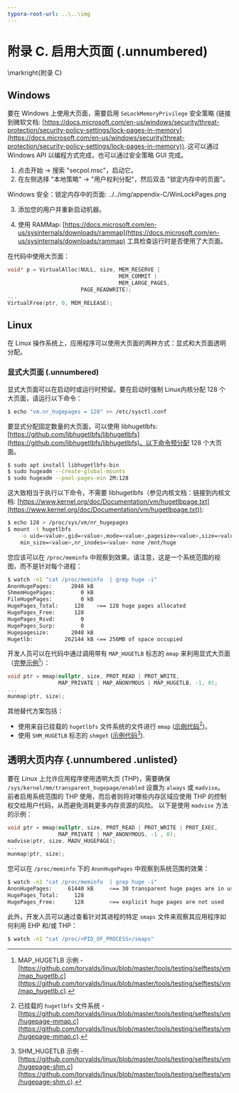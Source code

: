 ```yaml
---
typora-root-url: ..\..\img
---
```


# 附录 C. 启用大页面 (.unnumbered)

\markright{附录 C}

## Windows

要在 Windows 上使用大页面，需要启用 `SeLockMemoryPrivilege` 安全策略 (链接到微软文档: [https://docs.microsoft.com/en-us/windows/security/threat-protection/security-policy-settings/lock-pages-in-memory](https://docs.microsoft.com/en-us/windows/security/threat-protection/security-policy-settings/lock-pages-in-memory)). 这可以通过 Windows API 以编程方式完成，也可以通过安全策略 GUI 完成。

1. 点击开始 -> 搜索 "secpol.msc"，启动它。
2. 在左侧选择 "本地策略" -> "用户权利分配"，然后双击 "锁定内存中的页面"。

Windows 安全：锁定内存中的页面: ../../img/appendix-C/WinLockPages.png

3. 添加您的用户并重新启动机器。

4. 使用 RAMMap: [https://docs.microsoft.com/en-us/sysinternals/downloads/rammap](https://docs.microsoft.com/en-us/sysinternals/downloads/rammap) 工具检查运行时是否使用了大页面。

在代码中使用大页面：

```c++
void* p = VirtualAlloc(NULL, size, MEM_RESERVE | 
                                   MEM_COMMIT | 
                                   MEM_LARGE_PAGES,
                       PAGE_READWRITE);
...
VirtualFree(ptr, 0, MEM_RELEASE);
```

## Linux

在 Linux 操作系统上，应用程序可以使用大页面的两种方式：显式和大页面透明分配。

### 显式大页面 (.unnumbered)

显式大页面可以在启动时或运行时预留。要在启动时强制 Linux内核分配 128 个大页面，请运行以下命令：

```bash
$ echo "vm.nr_hugepages = 128" >> /etc/sysctl.conf
```

要显式分配固定数量的大页面，可以使用 libhugetlbfs: [https://github.com/libhugetlbfs/libhugetlbfs](https://github.com/libhugetlbfs/libhugetlbfs)。以下命令预分配 128 个大页面。

```bash
$ sudo apt install libhugetlbfs-bin
$ sudo hugeadm --create-global-mounts
$ sudo hugeadm --pool-pages-min 2M:128
```

这大致相当于执行以下命令，不需要 libhugetlbfs（参见内核文档：链接到内核文档: [https://www.kernel.org/doc/Documentation/vm/hugetlbpage.txt](https://www.kernel.org/doc/Documentation/vm/hugetlbpage.txt)):

```bash
$ echo 128 > /proc/sys/vm/nr_hugepages
$ mount -t hugetlbfs                                                      \
    -o uid=<value>,gid=<value>,mode=<value>,pagesize=<value>,size=<value>,\
    min_size=<value>,nr_inodes=<value> none /mnt/huge
```

您应该可以在 `/proc/meminfo` 中观察到效果。请注意，这是一个系统范围的视图，而不是针对每个进程：

```bash
$ watch -n1 "cat /proc/meminfo  | grep huge -i"
AnonHugePages:      2048 kB
ShmemHugePages:        0 kB
FileHugePages:         0 kB
HugePages_Total:     128    <== 128 huge pages allocated
HugePages_Free:      128
HugePages_Rsvd:        0
HugePages_Surp:        0
Hugepagesize:       2048 kB
Hugetlb:          262144 kB <== 256MB of space occupied
```

开发人员可以在代码中通过调用带有 `MAP_HUGETLB` 标志的 `mmap` 来利用显式大页面（[完整示例](https://github.com/torvalds/linux/blob/master/tools/testing/selftests/vm/map_hugetlb.c)[^25]）：

```c++
void ptr = mmap(nullptr, size, PROT_READ | PROT_WRITE,
                MAP_PRIVATE | MAP_ANONYMOUS | MAP_HUGETLB, -1, 0);
...
munmap(ptr, size);
```

其他替代方案包括：

* 使用来自已挂载的 `hugetlbfs` 文件系统的文件进行 `mmap` ([示例代码](https://github.com/torvalds/linux/blob/master/tools/testing/selftests/vm/hugepage-mmap.c)[^26])。
* 使用 `SHM_HUGETLB` 标志的 `shmget` ([示例代码](https://github.com/torvalds/linux/blob/master/tools/testing/selftests/vm/hugepage-shm.c)[^27]).

## 透明大页内存 {.unnumbered .unlisted}

要在 Linux 上允许应用程序使用透明大页 (THP)，需要确保 `/sys/kernel/mm/transparent_hugepage/enabled` 设置为 `always` 或 `madvise`。 前者启用系统范围的 THP 使用，而后者则将对哪些内存区域应使用 THP 的控制权交给用户代码，从而避免消耗更多内存资源的风险。 以下是使用 `madvise` 方法的示例：

```c++
void ptr = mmap(nullptr, size, PROT_READ | PROT_WRITE | PROT_EXEC,
                MAP_PRIVATE | MAP_ANONYMOUS, -1 , 0);
madvise(ptr, size, MADV_HUGEPAGE);
...
munmap(ptr, size);
```

您可以在 `/proc/meminfo` 下的 `AnonHugePages` 中观察到系统范围的效果：

```bash
$ watch -n1 "cat /proc/meminfo  | grep huge -i" 
AnonHugePages:     61440 kB     <== 30 transparent huge pages are in use
HugePages_Total:     128
HugePages_Free:      128        <== explicit huge pages are not used
```

此外，开发人员可以通过查看针对其进程的特定 `smaps` 文件来观察其应用程序如何利用 EHP 和/或 THP：

```bash
$ watch -n1 "cat /proc/<PID_OF_PROCESS>/smaps"
```

[^25]: MAP_HUGETLB 示例 - [https://github.com/torvalds/linux/blob/master/tools/testing/selftests/vm/map_hugetlb.c](https://github.com/torvalds/linux/blob/master/tools/testing/selftests/vm/map_hugetlb.c).
[^26]: 已挂载的 `hugetlbfs` 文件系统 - [https://github.com/torvalds/linux/blob/master/tools/testing/selftests/vm/hugepage-mmap.c](https://github.com/torvalds/linux/blob/master/tools/testing/selftests/vm/hugepage-mmap.c).
[^27]: SHM_HUGETLB 示例 - [https://github.com/torvalds/linux/blob/master/tools/testing/selftests/vm/hugepage-shm.c](https://github.com/torvalds/linux/blob/master/tools/testing/selftests/vm/hugepage-shm.c).
